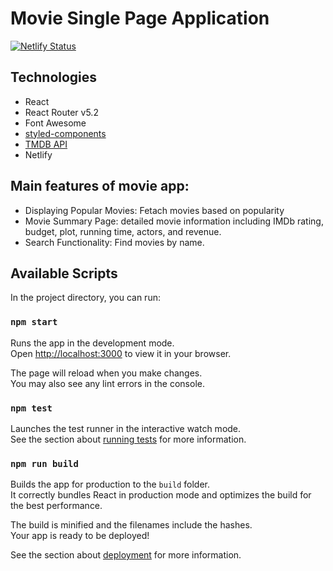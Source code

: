 # Movie Single Page Application 

[![Netlify Status](https://api.netlify.com/api/v1/badges/86cd24bf-24e2-4e20-a6e2-80863759d8a1/deploy-status)](https://app.netlify.com/sites/movie-spa/deploys)

## Technologies

- React
- React Router v5.2
- Font Awesome
- [styled-components](https://styled-components.com/)
- [TMDB API](https://developer.themoviedb.org/docs)
- Netlify

## Main features of movie app:

- Displaying Popular Movies: Fetach movies based on popularity
- Movie Summary Page: detailed movie information including IMDb rating, budget, plot, running time, actors, and revenue.
- Search Functionality: Find movies by name.

## Available Scripts

In the project directory, you can run:

### `npm start`

Runs the app in the development mode.\
Open [http://localhost:3000](http://localhost:3000) to view it in your browser.

The page will reload when you make changes.\
You may also see any lint errors in the console.

### `npm test`

Launches the test runner in the interactive watch mode.\
See the section about [running tests](https://facebook.github.io/create-react-app/docs/running-tests) for more information.

### `npm run build`

Builds the app for production to the `build` folder.\
It correctly bundles React in production mode and optimizes the build for the best performance.

The build is minified and the filenames include the hashes.\
Your app is ready to be deployed!

See the section about [deployment](https://facebook.github.io/create-react-app/docs/deployment) for more information.

